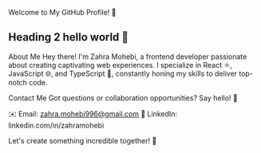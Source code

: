 Welcome to My GitHub Profile! 🚀
## Heading 2 hello world 👋

About Me
Hey there! I'm Zahra Mohebi, a frontend developer passionate about creating captivating web experiences. I specialize in React ⚛️, JavaScript 🌐, and TypeScript 📜, constantly honing my skills to deliver top-notch code.

Contact Me
Got questions or collaboration opportunities? Say hello! 🌟

✉️ Email: zahra.mohebi996@gmail.com
💼 LinkedIn:  linkedin.com/in/zahramohebi

Let's create something incredible together! 🎉

